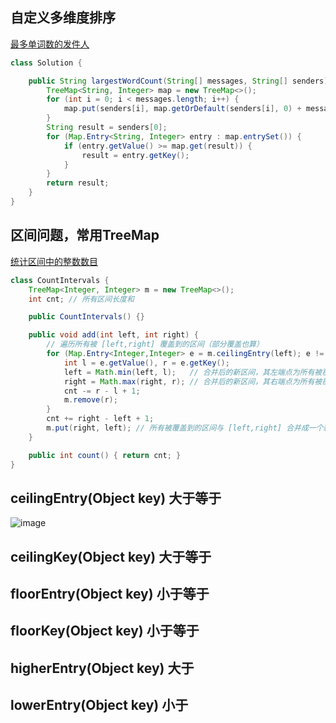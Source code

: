 ## 自定义多维度排序
[最多单词数的发件人](https://leetcode.cn/problems/sender-with-largest-word-count/)
```java
class Solution {

	public String largestWordCount(String[] messages, String[] senders) {
		TreeMap<String, Integer> map = new TreeMap<>();
		for (int i = 0; i < messages.length; i++) {
			map.put(senders[i], map.getOrDefault(senders[i], 0) + messages[i].split(" ").length);
		}
		String result = senders[0];
		for (Map.Entry<String, Integer> entry : map.entrySet()) {
			if (entry.getValue() >= map.get(result)) {
				result = entry.getKey();
			}
		}
		return result;
	}
}
```
## 区间问题，常用TreeMap
[统计区间中的整数数目](https://leetcode.cn/problems/count-integers-in-intervals/)
```java
class CountIntervals {
    TreeMap<Integer, Integer> m = new TreeMap<>();
    int cnt; // 所有区间长度和

    public CountIntervals() {}

    public void add(int left, int right) {
        // 遍历所有被 [left,right] 覆盖到的区间（部分覆盖也算）
        for (Map.Entry<Integer,Integer> e = m.ceilingEntry(left); e != null && e.getValue() <= right; e = m.ceilingEntry(left)) {
            int l = e.getValue(), r = e.getKey();
            left = Math.min(left, l);   // 合并后的新区间，其左端点为所有被覆盖的区间的左端点的最小值
            right = Math.max(right, r); // 合并后的新区间，其右端点为所有被覆盖的区间的右端点的最大值
            cnt -= r - l + 1;
            m.remove(r);
        }
        cnt += right - left + 1;
        m.put(right, left); // 所有被覆盖到的区间与 [left,right] 合并成一个新区间
    }

    public int count() { return cnt; }
}
```
## ceilingEntry(Object key) 大于等于
![image](https://user-images.githubusercontent.com/20769910/179881373-d7b0e022-dbb6-435a-8f22-624e63c6c722.png)
## ceilingKey(Object key) 大于等于
## floorEntry(Object key) 小于等于
## floorKey(Object key) 小于等于
## higherEntry(Object key) 大于
## lowerEntry(Object key) 小于
